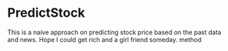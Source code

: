 # PredictStock
This is a naive approach on predicting stock price based on the past data and news. Hope I could get rich and a girl friend someday. method 
